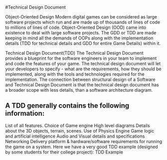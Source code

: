 #Technical Design Document

Object-Oriented Design
Modern digital games can be considered as large software projects which run and are made up of thousands of lines of code to millions of lines of code. Object-Oriented Design (OOD) came into existence to deal with large software projects. The GDD or TDD are made keeping in mind all the demands of OOPs along with the implementation details (TDD for technical details and GDD for entire Game Details) within it.

Technical Design Document(TDD)
The Technical Design Document provides a blueprint for the software engineers in your team to implement and code the features of your game. The technical design document will let your developers to specify - what are the requirements, how they should be implemented, along with the tools and technologies required for the implementation. The connection between structural design of a Software and Technical Design Document is that the technical design document has a broader scope with less details, than a software architecture diagram.

## A TDD generally contains the following information:

List of all features.
Choice of Game engine
High level diagrams
Details about the 3D objects, terrain, scenes.
Use of Physics Engine
Game logic and artificial intelligence
Audio and Visual details and specifications
Networking
Delivery platform & hardware/software requirements for running the game on a system.
Here we have a very good TDD example (designed by some students for their college project): TDD Example

